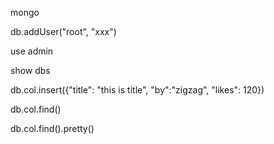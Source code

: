 mongo

db.addUser("root", "xxx")

use admin

show dbs

db.col.insert({"title": "this is title", "by":"zigzag", "likes": 120})

db.col.find()

db.col.find().pretty() 